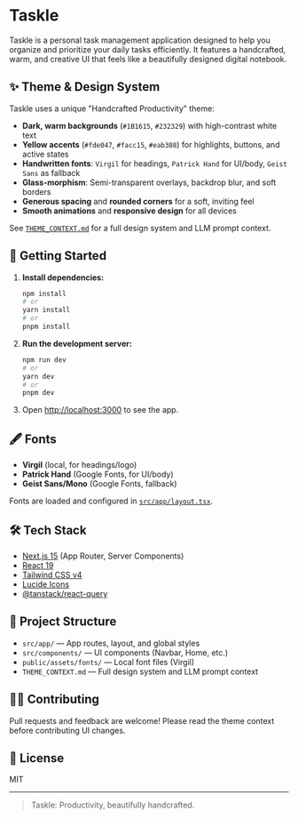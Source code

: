 # Taskle

Taskle is a personal task management application designed to help you organize and prioritize your daily tasks efficiently. It features a handcrafted, warm, and creative UI that feels like a beautifully designed digital notebook.

## ✨ Theme & Design System

Taskle uses a unique "Handcrafted Productivity" theme:

- **Dark, warm backgrounds** (`#1B1615`, `#232329`) with high-contrast white text
- **Yellow accents** (`#fde047`, `#facc15`, `#eab308`) for highlights, buttons, and active states
- **Handwritten fonts**: `Virgil` for headings, `Patrick Hand` for UI/body, `Geist Sans` as fallback
- **Glass-morphism**: Semi-transparent overlays, backdrop blur, and soft borders
- **Generous spacing** and **rounded corners** for a soft, inviting feel
- **Smooth animations** and **responsive design** for all devices

See [`THEME_CONTEXT.md`](./THEME_CONTEXT.md) for a full design system and LLM prompt context.

## 🚀 Getting Started

1. **Install dependencies:**
   ```bash
   npm install
   # or
   yarn install
   # or
   pnpm install
   ```
2. **Run the development server:**
   ```bash
   npm run dev
   # or
   yarn dev
   # or
   pnpm dev
   ```
3. Open [http://localhost:3000](http://localhost:3000) to see the app.

## 🖋️ Fonts

- **Virgil** (local, for headings/logo)
- **Patrick Hand** (Google Fonts, for UI/body)
- **Geist Sans/Mono** (Google Fonts, fallback)

Fonts are loaded and configured in [`src/app/layout.tsx`](./src/app/layout.tsx).

## 🛠️ Tech Stack

- [Next.js 15](https://nextjs.org/) (App Router, Server Components)
- [React 19](https://react.dev/)
- [Tailwind CSS v4](https://tailwindcss.com/)
- [Lucide Icons](https://lucide.dev/)
- [@tanstack/react-query](https://tanstack.com/query/latest)

## 📁 Project Structure

- `src/app/` — App routes, layout, and global styles
- `src/components/` — UI components (Navbar, Home, etc.)
- `public/assets/fonts/` — Local font files (Virgil)
- `THEME_CONTEXT.md` — Full design system and LLM prompt context

## 🧑‍🎨 Contributing

Pull requests and feedback are welcome! Please read the theme context before contributing UI changes.

## 📄 License

MIT

---

> Taskle: Productivity, beautifully handcrafted.
